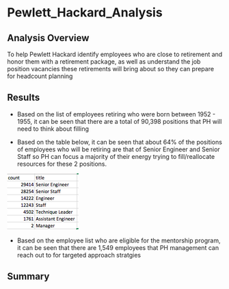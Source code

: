 # Pewlett_Hackard_Analysis
## Analysis Overview
To help Pewlett Hackard identify employees who are close to retirement and honor them with a retirement package, as well as understand the job position vacancies these retirements will bring about so they can prepare for headcount planning 

## Results

* Based on the list of employees retiring who were born between 1952 - 1955, it can be seen that there are a total of 90,398 positions that PH will need to think about filling

* Based on the table below, it can be seen that about 64% of the positions of employees who will be retiring are that of Senior Engineer and Senior Staff so PH can focus a majority of their energy trying to fill/reallocate resources for these 2 positions.

![Retiring Employees by Title](Data/retiring_by_title.png)

* Based on the employee list who are eligible for the mentorship program, it can be seen that there are 1,549 employees that PH management can reach out to for targeted approach stratgies



## Summary
